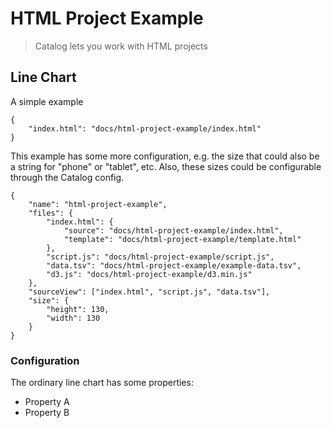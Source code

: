 # HTML Project Example

> Catalog lets you work with HTML projects

## Line Chart

A simple example

```project
{
    "index.html": "docs/html-project-example/index.html"
}
```

This example has some more configuration, e.g. the size that could also be a string for "phone" or "tablet", etc. Also, these sizes could be configurable through the Catalog config.

```project
{
    "name": "html-project-example",
    "files": {
        "index.html": {
            "source": "docs/html-project-example/index.html",
            "template": "docs/html-project-example/template.html"
        },
        "script.js": "docs/html-project-example/script.js",
        "data.tsv": "docs/html-project-example/example-data.tsv",
        "d3.js": "docs/html-project-example/d3.min.js"
    },
    "sourceView": ["index.html", "script.js", "data.tsv"],
    "size": {
        "height": 130,
        "width": 130
    }
}
```

### Configuration

The ordinary line chart has some properties:

* Property A
* Property B
